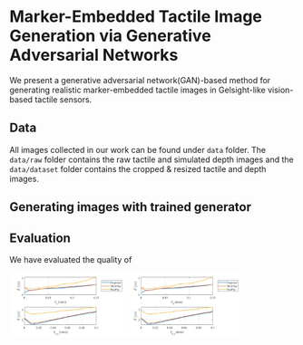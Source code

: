 # Marker-Embedded Tactile Image Generation via Generative Adversarial Networks
We present a generative adversarial network(GAN)-based method for generating realistic marker-embedded tactile images in Gelsight-like vision-based tactile sensors.

## Data
All images collected in our work can be found under `data` folder.
The `data/raw` folder contains the raw tactile and simulated depth images and the `data/dataset` folder contains the cropped & resized tactile and depth images.

## Generating images with trained generator


## Evaluation
We have evaluated the quality of 

<img src = "doc/marker_dzdxy.png" width="40%"> <img src = "doc/marker_dzdxy.png" width="40%">
